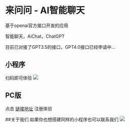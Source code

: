 来问问 - AI智能聊天
=============== 

基于openai官方接口开发的应用

智能聊天，AiChat，ChatGPT

目前已对接了GPT3.5的接口，GPT4.0接口已经申请中...

## 小程序
扫码即可体验
![](https://static-xcx.youqisou.com/saas/upload/20230413/laiwenwen_qr.jpeg)

## PC版
点击
[链接地址](http://laiwenwen.xcx.youqisou.com/aiLogin?code=71b5rnu4juWsR8fMNKFfQwb5Cb/sGHBY6LD2UPJVGGWvldXjYn8CsVUJGfk6wcdu5dI4pSJeSg)
注册体验

##关于我们
如果你也想搭建同样的小程序也可以联系我们
![](https://static-xcx.youqisou.com/saas/upload/20230413/personal_qr.jpeg)
